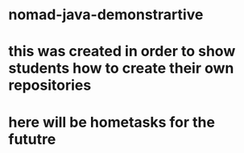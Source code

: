 # nomad-java-demonstrartive
# this was created in order to show students how to create their own repositories
# here will be hometasks for the fututre 
